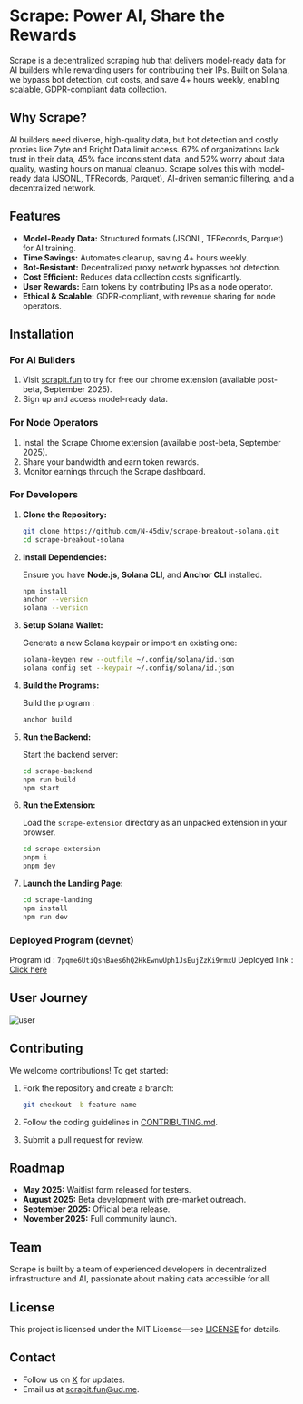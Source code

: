 # Scrape: Power AI, Share the Rewards

Scrape is a decentralized scraping hub that delivers model-ready data for AI builders while rewarding users for contributing their IPs. Built on Solana, we bypass bot detection, cut costs, and save 4+ hours weekly, enabling scalable, GDPR-compliant data collection.

## Why Scrape?

AI builders need diverse, high-quality data, but bot detection and costly proxies like Zyte and Bright Data limit access. 67% of organizations lack trust in their data, 45% face inconsistent data, and 52% worry about data quality, wasting hours on manual cleanup. Scrape solves this with model-ready data (JSONL, TFRecords, Parquet), AI-driven semantic filtering, and a decentralized network.

## Features

* **Model-Ready Data:** Structured formats (JSONL, TFRecords, Parquet) for AI training.
* **Time Savings:** Automates cleanup, saving 4+ hours weekly.
* **Bot-Resistant:** Decentralized proxy network bypasses bot detection.
* **Cost Efficient:** Reduces data collection costs significantly.
* **User Rewards:** Earn tokens by contributing IPs as a node operator.
* **Ethical & Scalable:** GDPR-compliant, with revenue sharing for node operators.

## Installation

### For AI Builders

1. Visit [scrapit.fun](https://scrapit.fun) to try for free our chrome extension (available post-beta, September 2025).
2. Sign up and access model-ready data.

### For Node Operators

1. Install the Scrape Chrome extension (available post-beta, September 2025).
2. Share your bandwidth and earn token rewards.
3. Monitor earnings through the Scrape dashboard.

### For Developers

1. **Clone the Repository:**

   ```bash
   git clone https://github.com/N-45div/scrape-breakout-solana.git
   cd scrape-breakout-solana
   ```

2. **Install Dependencies:**

   Ensure you have **Node.js**, **Solana CLI**, and **Anchor CLI** installed.

   ```bash
   npm install
   anchor --version
   solana --version
   ```

3. **Setup Solana Wallet:**

   Generate a new Solana keypair or import an existing one:

   ```bash
   solana-keygen new --outfile ~/.config/solana/id.json
   solana config set --keypair ~/.config/solana/id.json
   ```

4. **Build the Programs:**

   Build the program :

   ```bash
   anchor build
   ```

5. **Run the Backend:**

   Start the backend server:

   ```bash
   cd scrape-backend
   npm run build
   npm start
   ```

6. **Run the Extension:**

   Load the `scrape-extension` directory as an unpacked extension in your browser.
   
   ```bash
   cd scrape-extension
   pnpm i
   pnpm dev
   ```

7. **Launch the Landing Page:**

   ```bash
   cd scrape-landing
   npm install
   npm run dev
   ```

### Deployed Program (devnet)

Program id : `7pqme6UtiQshBaes6hQ2HkEwnwUph1JsEujZzKi9rmxU`
Deployed link : [Click here](https://explorer.solana.com/address/7pqme6UtiQshBaes6hQ2HkEwnwUph1JsEujZzKi9rmxU?cluster=devnet)

## User Journey 

![user](https://github.com/user-attachments/assets/68dccfca-6185-4582-8c17-70128ca8f29f)

## Contributing

We welcome contributions! To get started:

1. Fork the repository and create a branch:

   ```bash
   git checkout -b feature-name
   ```
2. Follow the coding guidelines in [CONTRIBUTING.md](https://github.com/N-45div/scrape-breakout-solana/blob/main/CONTRIBUTING.md).
3. Submit a pull request for review.


## Roadmap

* **May 2025:** Waitlist form released for testers.
* **August 2025:** Beta development with pre-market outreach.
* **September 2025:** Official beta release.
* **November 2025:** Full community launch.

## Team

Scrape is built by a team of experienced developers in decentralized infrastructure and AI, passionate about making data accessible for all.

## License

This project is licensed under the MIT License—see [LICENSE](https://github.com/N-45div/scrape-breakout-solana?tab=MIT-1-ov-file) for details.

## Contact

* Follow us on [X](https://x.com/scrapedotfun) for updates.
* Email us at [scrapit.fun@ud.me](mailto:scrapit.fun@ud.me).


